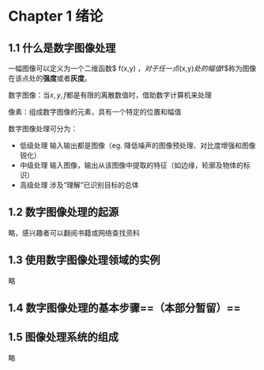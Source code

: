 # Chapter 1 绪论

## 1.1 什么是数字图像处理

一幅图像可以定义为一个二维函数$ f(x,y) $，对于任一点$(x,y)$处的幅值$f$称为图像在该点处的**强度**或者**灰度**。

数字图像：当$x,y,f$都是有限的离散数值时，借助数字计算机来处理

像素：组成数字图像的元素，具有一个特定的位置和幅值

数字图像处理可分为：
* 低级处理
  输入输出都是图像（eg. 降低噪声的图像预处理、对比度增强和图像锐化）
* 中级处理
  输入图像，输出从该图像中提取的特征（如边缘，轮廓及物体的标识）
* 高级处理
  涉及“理解”已识别目标的总体

## 1.2 数字图像处理的起源

略，感兴趣者可以翻阅书籍或网络查找资料

## 1.3 使用数字图像处理领域的实例

略

## 1.4 数字图像处理的基本步骤==（本部分暂留）==

## 1.5 图像处理系统的组成

略